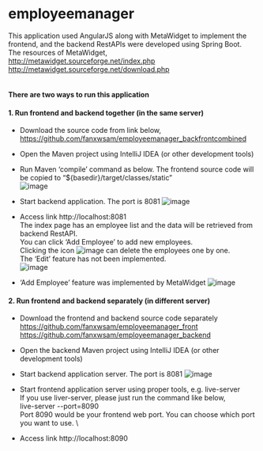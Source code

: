 # employeemanager
This application used AngularJS along with MetaWidget to implement the frontend, and the backend RestAPIs were developed using Spring Boot. \
The resources of MetaWidget, \
http://metawidget.sourceforge.net/index.php \
http://metawidget.sourceforge.net/download.php \
\
\
**There are two ways to run this application**
#### 1.	Run frontend and backend together (in the same server)
-	Download the source code from link below,\
https://github.com/fanxwsam/employeemanager_backfrontcombined
-	Open the Maven project using IntelliJ IDEA (or other development tools)
-	Run Maven ‘compile’ command as below. The frontend source code will be copied to “${basedir}/target/classes/static” \
![image](https://user-images.githubusercontent.com/46641840/189535487-7d9824d1-72b6-4f51-af7e-2393104ad0cd.png)

-	Start backend application. The port is 8081
![image](https://user-images.githubusercontent.com/46641840/189535529-2930a85a-e200-4546-8b6d-22a8aa7c2293.png)

-	Access  link http://localhost:8081 \
The index page has an employee list and the data will be retrieved from backend RestAPI. \
You can click ‘Add Employee’ to add new employees. \
Clicking the icon ![image](https://user-images.githubusercontent.com/46641840/189535634-5aba77df-6aa5-4d47-9822-f7b25beba5c5.png)
  can delete the employees one by one. \
The ‘Edit’ feature has not been implemented. \
 ![image](https://user-images.githubusercontent.com/46641840/189535730-6db9733a-ceee-428a-b2f9-f87a1c1d5736.png)

- ‘Add Employee’ feature was implemented by MetaWidget
 ![image](https://user-images.githubusercontent.com/46641840/189535755-ff04356a-5365-4d0c-9ac9-6eda8360dfc4.png)

#### 2. Run frontend and backend separately (in different server)
- Download the frontend and backend source code separately \
https://github.com/fanxwsam/employeemanager_front \
https://github.com/fanxwsam/employeemanager_backend
- Open the backend Maven project using IntelliJ IDEA (or other development tools)
- Start backend application server. The port is 8081
 ![image](https://user-images.githubusercontent.com/46641840/189536033-4a55b008-c7de-46bd-85cd-28281ee5a0be.png)

- Start frontend application server using proper tools, e.g. live-server \
If you use liver-server, please just run the command like below, \
live-server --port=8090 \
Port 8090 would be your frontend web port. You can choose which port you want to use. \
-	Access link http://localhost:8090
